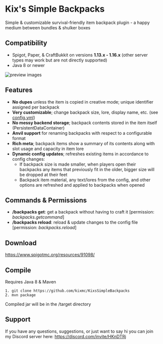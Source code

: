 # Kix's Simple Backpacks
Simple & customizable survival-friendly item backpack plugin - a happy medium between bundles & shulker boxes

## Compatibility
* Spigot, Paper, & CraftBukkit on versions **1.13.x - 1.16.x** (other server types may work but are not directly supported)
* Java 8 or newer

![preview images](https://i.imgur.com/vVl5ojB.png)

## Features
* **No dupes** unless the item is copied in creative mode; unique identifier assigned per backpack
* **Very customizable**; change backpack size, lore, display name, etc. (see [config.yml](src/config.yml))
* **No messy backend storage**; backpack contents stored in the item itself (PersistentDataContainer)
* **Anvil support** for renaming backpacks with respect to a configurable format
* **Rich meta**; backpack items show a summary of its contents along with slot usage and capacity in item lore
* **Dynamic config updates**; refreshes existing items in accordance to config changes:
  * If backpack size is made smaller, when players open their backpacks any items that previously fit in the older, bigger size will be dropped at their feet
  * Backpack item material, any text/lores from the config, and other options are refreshed and applied to backpacks when opened

## Commands & Permissions
- **/backpacks get**: get a backpack without having to craft it [permission: *backpacks.getcommand*]
- **/backpacks reload**: reload & update changes to the config file [permission: *backpacks.reload*]

## Download
https://www.spigotmc.org/resources/91098/

## Compile
Requires Java 8 & Maven
```
1. git clone https://github.com/kixmc/KixsSimpleBackpacks
2. mvn package
```
Compiled jar will be in the /target directory

## Support
If you have any questions, suggestions, or just want to say hi you can join my Discord server here: https://discord.com/invite/HKnDTRj
